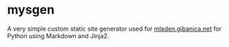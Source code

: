 # mysgen
A very simple custom static site generator used for [mladen.gibanica.net](mladen.gibanica.net) for Python using Markdown and Jinja2.
